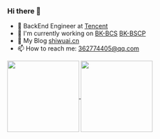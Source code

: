 ### Hi there 👋

- 🐧 BackEnd Engineer at [Tencent](https://github.com/Tencent)
- 🐋 I'm currently working on [BK-BCS](https://github.com/Tencent/bk-bcs) [BK-BSCP](https://github.com/Tencent/bk-bscp)
- 🔗 My Blog [shiwuai.cn](http://shiwuai.cn)
- 📫 How to reach me: 362774405@qq.com

<a href="https://github-readme-stats.vercel.app/api?count_private=true&username=alkaidchan&show_icons=true&theme=tokyonight">
  <img height="165" align="center" src="https://github-readme-stats.vercel.app/api?count_private=true&username=alkaidchan&show_icons=true&theme=tokyonight" />
</a>
<a href="https://github-readme-stats.vercel.app/api/top-langs/?username=alkaidchan&layout=compact">
  <img height="165" align="center" src="https://github-readme-stats.vercel.app/api/top-langs/?username=alkaidchan&layout=compact&theme=tokyonight" />
</a>
